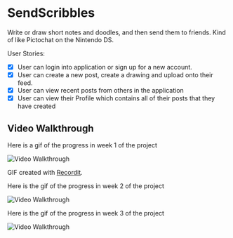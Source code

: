 # SendScribbles
 Write or draw short notes and doodles, and then send them to friends. Kind of like Pictochat on the Nintendo DS. 
 
 User Stories:
 - [X] User can login into application or sign up for a new account.
- [X] User can create a new post, create a drawing and upload onto their feed.
- [X] User can view recent posts from others in the application
- [X] User can view their Profile which contains all of their posts that they have created

## Video Walkthrough

Here is a gif of the progress in week 1 of the project

<img src='http://g.recordit.co/kFO1LlsqED.gif' title='Video Walkthrough' width='' alt='Video Walkthrough' />

GIF created with [Recordit](https://recordit.co/?utm_source=player&utm_medium=header&utm_campaign=recordit?utm_source=player&utm_medium=header&utm_campaign=recordit).

Here is the gif of the progress in week 2 of the project

<img src='https://github.com/dkimjpg/SendScribbles/blob/main/Animation.gif' title='Video Walkthrough - Week 2' width='' alt='Video Walkthrough' />

Here is the gif of the progress in week 3 of the project

<img src='https://github.com/dkimjpg/SendScribbles/blob/main/week%203.gif' title='Video Walkthrough - Week 3' width='' alt='Video Walkthrough' />
